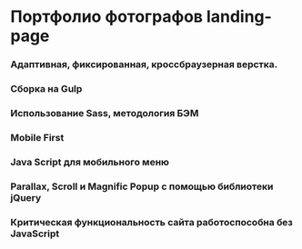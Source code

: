 # Портфолио фотографов landing-page

### Адаптивная, фиксированная, кроссбраузерная верстка. 
### Сборка на Gulp
### Использование Sass, методология БЭМ
### Mobile First
### Java Script для мобильного меню
### Parallax, Scroll и Magnific Popup с помощью библиотеки jQuery
### Критическая функциональность сайта работоспособна без JavaScript 